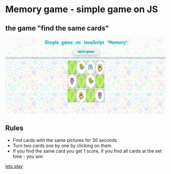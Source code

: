 # Memory game - simple game on JS
## the game "find the same cards"
 ![main image](src/images/background/memory.png)

## Rules
+ Find cards with the same pictures for 30 seconds
+ Turn two cards one by one by clicking on them
+ If you find the same card you get 1 score, if you find all cards at the set time - you win

[lets play](https://wonderful-bose-05b6f4.netlify.app/index.html)



